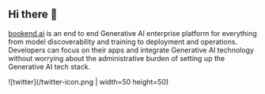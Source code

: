 ## Hi there 👋

<!--

**Here are some ideas to get you started:**

🙋‍♀️ A short introduction - what is your organization all about?
🌈 Contribution guidelines - how can the community get involved?
👩‍💻 Useful resources - where can the community find your docs? Is there anything else the community should know?
🍿 Fun facts - what does your team eat for breakfast?
🧙 Remember, you can do mighty things with the power of [Markdown](https://docs.github.com/github/writing-on-github/getting-started-with-writing-and-formatting-on-github/basic-writing-and-formatting-syntax)
-->
[bookend.ai](https://www.bookend.ai) is an end to end Generative AI enterprise platform for everything from model discoverability and training to deployment and operations. Developers can focus on their apps and integrate Generative AI technology without worrying about the administrative burden of setting up the Generative AI tech stack.

![twitter](/twitter-icon.png | width=50 height=50)
